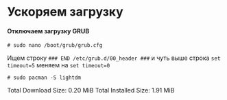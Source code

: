 # Ускоряем загрузку  
#### Отключаем загрузку GRUB  
```text
# sudo nano /boot/grub/grub.cfg
```
Ищем строку 
`### END /etc/grub.d/00_header ###` 
и чуть выше строка
```set timeout=5```
меняем на 
```set timeout=0```

```text
# sudo pacman -S lightdm
```
 
Total Download Size:   0.20 MiB
Total Installed Size:  1.91 MiB
